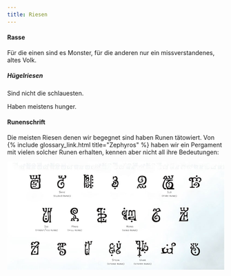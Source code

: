 ```yaml
---
title: Riesen
---
```


#### Rasse

Für die einen sind es Monster, für die anderen nur ein missverstandenes, altes Volk.

##### Hügelriesen

Sind nicht die schlauesten.

Haben meistens hunger.

#### Runenschrift

Die meisten Riesen denen wir begegnet sind haben Runen tätowiert. Von {% include glossary_link.html title="Zephyros" %}
haben wir ein Pergament mit vielen solcher Runen erhalten, kennen aber nicht all ihre Bedeutungen:

<img src='/images/skt/giant-runes.jpg' class="auto -x800" />

